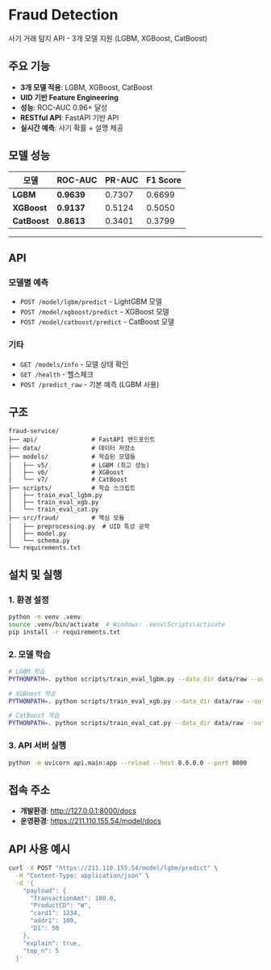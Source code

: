 
# Fraud Detection 

 사기 거래 탐지 API - 3개 모델 지원 (LGBM, XGBoost, CatBoost)

## 주요 기능

- **3개 모델 적용**: LGBM, XGBoost, CatBoost
- **UID 기반 Feature Engineering**
- **성능**: ROC-AUC 0.96+ 달성
- **RESTful API**: FastAPI 기반 API
- **실시간 예측**: 사기 확률 + 설명 제공

##  모델 성능

| 모델 | ROC-AUC | PR-AUC | F1 Score |
|------|---------|---------|----------|
| **LGBM** | **0.9639** | 0.7307 | 0.6699 |
| **XGBoost** | **0.9137** | 0.5124 | 0.5050 |
| **CatBoost** | **0.8613** | 0.3401 | 0.3799 |

-------
##  API 

### 모델별 예측
- `POST /model/lgbm/predict` - LightGBM 모델
- `POST /model/xgboost/predict` - XGBoost 모델
- `POST /model/catboost/predict` - CatBoost 모델

### 기타
- `GET /models/info` - 모델 상태 확인
- `GET /health` - 헬스체크
- `POST /predict_raw` - 기본 예측 (LGBM 사용)

##  구조

```text
fraud-service/
├── api/               # FastAPI 엔드포인트
├── data/              # 데이터 저장소
├── models/            # 학습된 모델들
│   ├── v5/            # LGBM (최고 성능)
│   ├── v6/            # XGBoost
│   └── v7/            # CatBoost
├── scripts/           # 학습 스크립트
│   ├── train_eval_lgbm.py
│   ├── train_eval_xgb.py
│   └── train_eval_cat.py
├── src/fraud/         # 핵심 모듈
│   ├── preprocessing.py  # UID 특성 공학
│   ├── model.py
│   └── schema.py
└── requirements.txt
```

## 설치 및 실행

### 1. 환경 설정
```bash
python -m venv .venv
source .venv/bin/activate  # Windows: .venv\Scripts\activate
pip install -r requirements.txt
```

### 2. 모델 학습 
```bash
# LGBM 학습
PYTHONPATH=. python scripts/train_eval_lgbm.py --data_dir data/raw --out_dir models/v5

# XGBoost 학습
PYTHONPATH=. python scripts/train_eval_xgb.py --data_dir data/raw --out_dir models/v6

# CatBoost 학습
PYTHONPATH=. python scripts/train_eval_cat.py --data_dir data/raw --out_dir models/v7
```

### 3. API 서버 실행
```bash
python -m uvicorn api.main:app --reload --host 0.0.0.0 --port 8000
```

##  접속 주소

- **개발환경**: http://127.0.0.1:8000/docs
- **운영환경**: https://211.110.155.54/model/docs

## API 사용 예시

```bash
curl -X POST "https://211.110.155.54/model/lgbm/predict" \
  -H "Content-Type: application/json" \
  -d '{
    "payload": {
      "TransactionAmt": 100.0,
      "ProductCD": "W",
      "card1": 1234,
      "addr1": 100,
      "D1": 50
    },
    "explain": true,
    "top_n": 5
  }'
```
